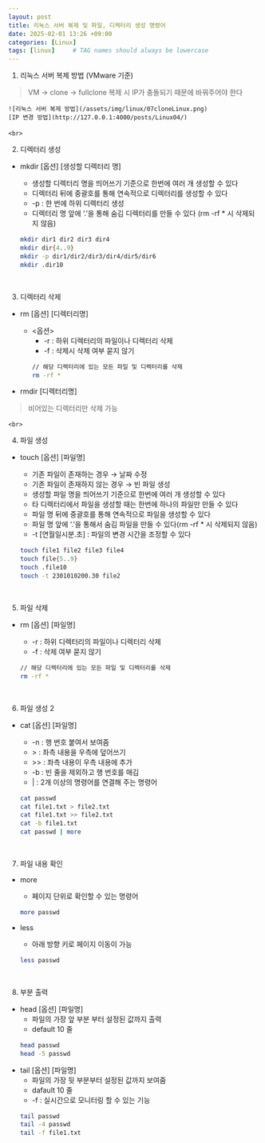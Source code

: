 ```yaml
---
layout: post
title: 리눅스 서버 복제 및 파일, 디렉터리 생성 명령어
date: 2025-02-01 13:26 +09:00
categories: [Linux]
tags: [linux]     # TAG names should always be lowercase
---
```


1. 리눅스 서버 복제 방법 (VMware 기준)
> VM -> clone -> fullclone
> 복제 시 IP가 충돌되기 때문에 바꿔주어야 한다

    ![리눅스 서버 복제 방법](/assets/img/linux/07cloneLinux.png)
    [IP 변경 방법](http://127.0.0.1:4000/posts/Linux04/) 

    <br>
2. 디렉터리 생성
- mkdir [옵션] [생성할 디렉터리 명]
    - 생성할 디렉터리 명을 띄어쓰기 기준으로 한번에 여러 개 생성할 수 있다
    - 디렉터리 뒤에 중괄호를 통해 연속적으로 디렉터리를 생성할 수 있다
    - -p : 한 번에 하위 디렉터리 생성
    - 디렉터리 명 앞에 ‘.’을 통해 숨김 디렉터리를 만들 수 있다 (rm -rf * 시 삭제되지 않음)
    ```bash
    mkdir dir1 dir2 dir3 dir4
    mkdir dir{4..9}
    mkdir -p dir1/dir2/dir3/dir4/dir5/dir6
    mkdir .dir10
    ```

    <br>
3. 디렉터리 삭제
- rm [옵션] [디렉터리명]
    - <옵션>
        - -r : 하위 디렉터리의 파일이나 디렉터리 삭제
        - -f : 삭제시 삭제 여부 묻지 않기
        ```bash
        // 해당 디렉터리에 있는 모든 파일 및 디렉터리를 삭제
        rm -rf *
        ```

- rmdir [디렉터리명]
>비어있는 디렉터리만 삭제 가능


    <br>
4. 파일 생성
- touch [옵션] [파일명]
    - 기존 파일이 존재하는 경우 → 날짜 수정
    - 기존 파일이 존재하지 않는 경우 → 빈 파일 생성
    - 생성할 파일 명을 띄어쓰기 기준으로 한번에 여러 개 생성할 수 있다
    - 타 디렉터리에서 파일을 생성할 때는 한번에 하나의 파일만 만들 수 있다
    - 파일 명 뒤에 중괄호를 통해 연속적으로 파일을 생성할 수 있다
    - 파일 명 앞에 ‘.’을 통해서 숨김 파일을 만들 수 있다(rm -rf * 시 삭제되지 않음)
    - -t [연월일시분.초] : 파일의 변경 시간을 조정할 수 있다
    ```bash
    touch file1 file2 file3 file4
    touch file{5..9}
    touch .file10
    touch -t 2301010200.30 file2
    ```

    <br>
5. 파일 삭제
- rm [옵션] [파일명]
    - -r : 하위 디렉터리의 파일이나 디렉터리 삭제
    - -f : 삭제 여부 묻지 않기
    ```bash
    // 해당 디렉터리에 있는 모든 파일 및 디렉터리를 삭제
    rm -rf *
    ```

    <br>
6. 파일 생성 2
- cat [옵션] [파일명]
    - -n : 행 번호 붙여서 보여줌
    - \> : 좌측 내용을 우측에 덮어쓰기
    - \>\> : 좌측 내용이 우측 내용에 추가
    - -b : 빈 줄을 제외하고 행 번호를 매김
    - \|  : 2개 이상의 명령어를 연결해 주는 명령어
    ```bash
    cat passwd
	cat file1.txt > file2.txt
	cat file1.txt >> file2.txt
	cat -b file1.txt
	cat passwd | more
    ```

    <br>
7. 파일 내용 확인
- more
    - 페이지 단위로 확인할 수 있는 명령어
    ```bash
    more passwd
    ```
- less
    - 아래 방향 키로 페이지 이동이 가능
    ```bash
    less passwd
    ```

    <br>
8. 부분 출력
- head [옵션] [파일명]
    - 파일의 가장 앞 부분 부터 설정된 값까지 출력
    - default 10 줄
    ```bash
    head passwd
    head -5 passwd
    ```
- tail [옵션] [파일명]
    - 파일의 가장 뒷 부분부터 설정된 값까지 보여줌
    - dafault 10 줄
    - -f : 실시간으로 모니터링 할 수 있는 기능
    ```bash
    tail passwd
    tail -4 passwd
    tail -f file1.txt
    ```